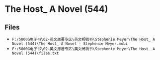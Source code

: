 # The Host_ A Novel (544)

## Files

- `F:/5000G电子书\02-英文原著专区\英文畅销书\Stephenie Meyer\The Host_ A Novel (544)\The Host_ A Novel - Stephenie Meyer.mobi`
- `F:/5000G电子书\02-英文原著专区\英文畅销书\Stephenie Meyer\The Host_ A Novel (544)\files.txt`
